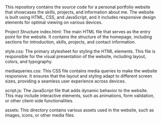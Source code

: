This repository contains the source code for a personal portfolio website that showcases the skills, projects, and information about me. The website is built using HTML, CSS, and JavaScript, and it includes responsive design elements for optimal viewing on various devices.

Project Structure
index.html: The main HTML file that serves as the entry point for the website. It contains the structure of the homepage, including sections for introduction, skills, projects, and contact information.

style.css: The primary stylesheet for styling the HTML elements. This file is responsible for the visual presentation of the website, including layout, colors, and typography.

mediaqueries.css: This CSS file contains media queries to make the website responsive. It ensures that the layout and styling adapt to different screen sizes, providing a seamless user experience across devices.

script.js: The JavaScript file that adds dynamic behavior to the website. This may include interactive elements, such as animations, form validation, or other client-side functionalities.

assets: This directory contains various assets used in the website, such as images, icons, or other media files.
